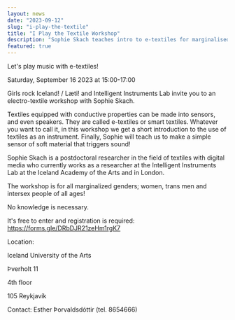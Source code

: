 ```yaml
---
layout: news
date: "2023-09-12"
slug: "i-play-the-textile"
title: "I Play the Textile Workshop"
description: "Sophie Skach teaches intro to e-textiles for marginalised genders"
featured: true
---
```


<script>
import CaptionedImage from "../../components/Images/CaptionedImage.svelte"
</script>

<CaptionedImage
src="news/sophie-textile-5393.jpeg"
alt="Young woman working with textiles in a yellow lab."/>

Let's play music with e-textiles! 

Saturday, September 16 2023 at 15:00-17:00 

Girls rock Iceland! / Læti! and Intelligent Instruments Lab invite you to an electro-textile workshop with Sophie Skach.

Textiles equipped with conductive properties can be made into sensors, and even speakers. They are called e-textiles or smart textiles. Whatever you want to call it, in this workshop we get a short introduction to the use of textiles as an instrument. Finally, Sophie will teach us to make a simple sensor of soft material that triggers sound!

Sophie Skach is a postdoctoral researcher in the field of textiles with digital media who currently works as a researcher at the Intelligent Instruments Lab at the Iceland Academy of the Arts and in London.

The workshop is for all marginalized genders; women, trans men and intersex people of all ages!

No knowledge is necessary.

It's free to enter and registration is required: https://forms.gle/DRbDJR21zeHm1rgK7

Location:

Iceland University of the Arts

Þverholt 11

4th floor

105 Reykjavík

Contact: Esther Þorvaldsdóttir (tel. 8654666)
